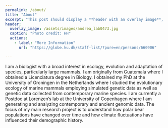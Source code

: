 ```yaml
---
permalink: /about/
title: "About"
excerpt: "This post should display a **header with an overlay image**, if the theme supports it."
header:
  overlay_image: /assets/images/andrea_lab0473.jpg
  caption: "Photo credit: HH"
  actions:
    - label: "More Information"
      url: "https://globe.ku.dk/staff-list/?pure=en/persons/660906"

---
```


I am a biologist with a broad interest in ecology, evolution and adaptation of species, particularly large mammals. I am originally from Guatemala where I obtained a Licenciatura degree in Biology. 
I obtained my PhD at the University of Groningen in the Netherlands where I studied the evolutionary ecology of marine mammals employing simulated genetic data as well as genetic data collected from contemporary marine species.
I am currently a Postdoc at Lorenzen’s lab at the University of Copenhagen where I am generating and analyzing contemporary and ancient genomic data. 
The focus of my main research project is to understand how polar bear populations have changed over time and how climate fluctuations have influenced their demographic history. 
